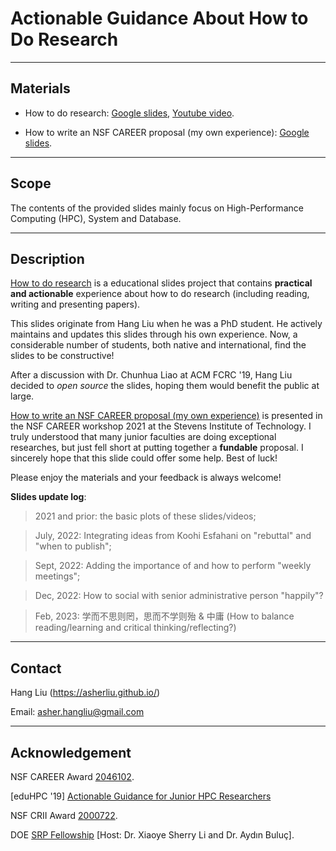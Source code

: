 # Actionable Guidance About How to Do Research

---------
Materials
------------------
- How to do research: [Google slides](https://docs.google.com/presentation/d/1fWNPS5Ts2s13T3GFQIo_6H2LEOT1ZVHy-Pu_tDHHp_A/edit#slide=id.p), [Youtube video](https://www.youtube.com/watch?v=g1cUcJ4DOdI&t=2100s).


- How to write an NSF CAREER proposal (my own experience): [Google slides](https://docs.google.com/presentation/d/1WzOPkXaGoS1THQP68rCCX7fxD2QTmpC5QmAWnirmCWI/edit?usp=sharing).

-----
Scope
------------------
The contents of the provided slides mainly focus on High-Performance Computing (HPC), System and Database.

-------
Description
---------------

[How to do research](https://docs.google.com/presentation/d/1fWNPS5Ts2s13T3GFQIo_6H2LEOT1ZVHy-Pu_tDHHp_A/edit#slide=id.p) is a educational slides project that contains **practical and actionable** experience about how to do research (including reading, writing and presenting papers). 

This slides originate from Hang Liu when he was a PhD student. He actively maintains and updates this slides through his own experience. Now, a considerable number of students, both native and international, find the slides to be constructive! 

After a discussion with Dr. Chunhua Liao at ACM FCRC '19, Hang Liu decided to *open source* the slides, hoping them would benefit the public at large.


[How to write an NSF CAREER proposal (my own experience)](https://docs.google.com/presentation/d/1WzOPkXaGoS1THQP68rCCX7fxD2QTmpC5QmAWnirmCWI/edit?usp=sharing) is presented in the NSF CAREER workshop 2021 at the Stevens Institute of Technology. I truly understood that many junior faculties are doing exceptional researches, but just fell short at putting together a **fundable** proposal. I sincerely hope that this slide could offer some help. Best of luck!

Please enjoy the materials and your feedback is always welcome!

**Slides update log**:

> 2021 and prior: the basic plots of these slides/videos;

> July, 2022: Integrating ideas from Koohi Esfahani on "rebuttal" and "when to publish";

> Sept, 2022: Adding the importance of and how to perform "weekly meetings";

> Dec, 2022: How to social with senior administrative person "happily"?

> Feb, 2023: 学而不思则罔，思而不学则殆 & 中庸 (How to balance reading/learning and critical thinking/reflecting?)

------
Contact
------------
Hang Liu (https://asherliu.github.io/)

Email: asher.hangliu@gmail.com


-----
Acknowledgement
-------------
NSF CAREER Award [2046102](https://www.nsf.gov/awardsearch/showAward?AWD_ID=2046102&HistoricalAwards=false).

[eduHPC '19] [Actionable Guidance for Junior HPC Researchers](http://personal.stevens.edu/~hliu77/docs/eduhpc19.pdf)

NSF CRII Award [2000722](https://www.nsf.gov/awardsearch/showAward?AWD_ID=2000722&HistoricalAwards=false).

DOE [SRP Fellowship](https://www.energy.gov/) [Host: Dr. Xiaoye Sherry Li and Dr. Aydın Buluç].

